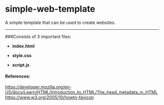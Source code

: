 # simple-web-template

A simple template that can be used to create websites.

___
###Consists of 3 important files:

* **index.html**

* **style.css**

* **script.js**


#### References:
https://developer.mozilla.org/en-US/docs/Learn/HTML/Introduction_to_HTML/The_head_metadata_in_HTML
https://www.w3.org/2005/10/howto-favicon
